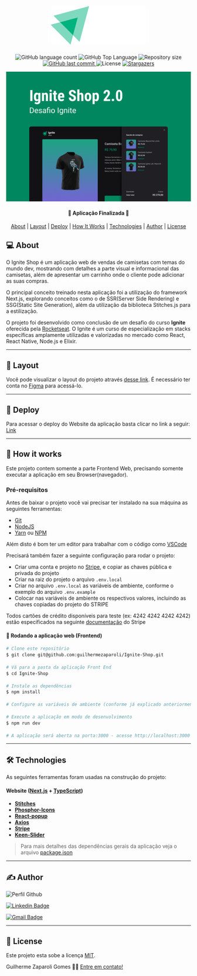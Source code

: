 <h1 align="center">
    <img alt="Github-Blog" title="" src=".github/logo-ignite-shop.svg" />
</h1>

<p align="center">
  <img alt="GitHub language count" src="https://img.shields.io/github/languages/count/guilhermezaparoli/Ignite-Shop">

  <img alt="GitHub Top Language" src="https://img.shields.io/github/languages/top/guilhermezaparoli/Ignite-Shop" />

  <img alt="Repository size" src="https://img.shields.io/github/repo-size/guilhermezaparoli/Ignite-Shop">
  
  <a href="https://github.com/guilhermezaparoli/Github-Blog/commits/master">
    <img alt="GitHub last commit" src="https://img.shields.io/github/last-commit/guilhermezaparoli/Ignite-Shop">
  </a>
    
   <img alt="License" src="https://img.shields.io/badge/license-MIT-blue">

   <a href="https://github.com/guilhermezaparoli/Ignite-Shop/stargazers">
    <img alt="Stargazers" src="https://img.shields.io/github/stars/guilhermezaparoli/Ignite-Shop?style=social">
  </a>
</p>

<p>
  <img src=".github/cover.png" alt="cover ignite-shop" />
</p>

<h4 align="center">
🚀 Aplicação Finalizada 🚀
</h4>

<p align="center">
 <a href="#-about">About</a> |
 <a href="#-layout">Layout</a> | 
 <a href="#-deploy">Deploy</a> | 
 <a href="#-how-it-works">How It Works</a> | 
 <a href="#-technologies">Technologies</a> | 
 <a href="#-author">Author</a> | 
 <a href="#-license">License</a>
</p>


## 💻 About

O Ignite Shop é um aplicação web de vendas de camisetas com temas do mundo dev, mostrando com detalhes a parte visual e informacional das camisetas, além de apresentar um carrinho onde o cliente pode adicionar as suas compras.  

O principal conceito treinado nesta aplicação foi a utilização do framework Next.js, explorando conceitos como o de SSR(Server Side Rendering) e SSG(Static Site Generation), além da utilização da biblioteca Stitches.js para a estilização.

O projeto foi desenvolvido como conclusão de um desafio do curso **Ignite** oferecida pela [Rocketseat](https://www.rocketseat.com.br/). O Ignite é um curso de especialização em stacks específicas amplamente utilizadas e valorizadas no mercado como React, React Native, Node.js e Elixir.

---

## 🎨 Layout

Você pode visualizar o layout do projeto através [desse link](https://www.figma.com/file/FxlDRKOmznBbTH8DsTgnZU/Ignite-Shop-2.0/duplicate). É necessário ter conta no [Figma](https://www.figma.com/) para acessá-lo.

---

## 🔗 Deploy

Para acessar o deploy do Website da aplicação basta clicar no link a seguir: [Link](https://ignite-shop-zeta-henna.vercel.app/)

---

## 🚀 How it works

Este projeto contem somente a parte Frontend Web, precisando somente executar a aplicação em seu Browser(navegador).

### Pré-requisitos

Antes de baixar o projeto você vai precisar ter instalado na sua máquina as seguintes ferramentas:

* [Git](https://git-scm.com)
* [NodeJS](https://nodejs.org/en/)
* [Yarn](https://yarnpkg.com/) ou [NPM](https://www.npmjs.com/)

Além disto é bom ter um editor para trabalhar com o código como [VSCode](https://code.visualstudio.com/)

Precisará também fazer a seguinte configuração para rodar o projeto:
* Criar uma conta e projeto no [Stripe](https://stripe.com/br), e copiar as chaves pública e privada do projeto
* Criar na raiz do projeto o arquivo `.env.local`
* Criar no arquivo `.env.local` as variáveis de ambiente, conforme o exemplo do arquivo `.env.example`
* Colocar nas variáveis de ambiente os respectivos valores, incluindo as chaves copiadas do projeto do STRIPE

Todos cartões de crédito disponíveis para teste (ex: 4242 4242 4242 4242) estão especificados na seguinte [documentação](https://stripe.com/docs/testing#cards) do Stripe

#### 🧭 Rodando a aplicação web (Frontend)

```bash
# Clone este repositório
$ git clone git@github.com:guilhermezaparoli/Ignite-Shop.git

# Vá para a pasta da aplicação Front End
$ cd Ignite-Shop

# Instale as dependências
$ npm install

# Configure as variáveis de ambiente (conforme já explicado anteriormente)

# Execute a aplicação em modo de desenvolvimento
$ npm run dev

# A aplicação será aberta na porta:3000 - acesse http://localhost:3000
```

---

## 🛠 Technologies

As seguintes ferramentas foram usadas na construção do projeto:

#### **Website**  ([Next.js](https://nextjs.org/)  +  [TypeScript](https://www.typescriptlang.org/))

-   **[Stitches](https://stitches.dev/)**
-   **[Phosphor-Icons](https://phosphoricons.com/)**
-   **[React-popup](https://react-popup.elazizi.com/)**
-   **[Axios](https://github.com/axios/axios)**
-   **[Stripe](https://stripe.com/br)**
-   **[Keen-Slider](https://keen-slider.io/)**

> Para mais detalhes das dependências gerais da aplicação veja o arquivo  [package.json](./package.json)

---

## ✍ Author

<img alt="Perfil Github" title="Perfil Github" src="https://github.com/guilhermezaparoli.png" width="100px" />

[![Linkedin Badge](https://img.shields.io/badge/-Guilherme_Zaparoli_Gomes-blue?style=flat-square&logo=Linkedin&logoColor=white&link=https://www.linkedin.com/in/https://www.linkedin.com/in/guilherme-zaparoli-gomes-b979b5179/)](https://www.linkedin.com/in/https://www.linkedin.com/in/guilherme-zaparoli-gomes-b979b5179/) 

[![Gmail Badge](https://img.shields.io/badge/-guilhermezapas@gmail.com-c14438?style=flat-square&logo=Gmail&logoColor=white&link=mailto:guilhermezapas@gmail.com)](mailto:guilhermezapas@gmail.com)

---

## 📝 License

Este projeto esta sobe a licença [MIT](./LICENSE).

Guilherme Zaparoli Gomes 👋🏽 [Entre em contato!](https://www.linkedin.com/in/https://www.linkedin.com/in/guilherme-zaparoli-gomes-b979b5179/)

